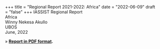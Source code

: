 +++
title = "Regional Report 2021-2022: Africa"
date = "2022-06-09"
draft = "false"
+++
IASSIST Regional Report<br />
Africa<br />
Winny Nekesa Akullo<br />
UBOS<br />
June, 2022

» **[Report in PDF format](/file/about/africa_regional_report-2021-2022.pdf).**




﻿
